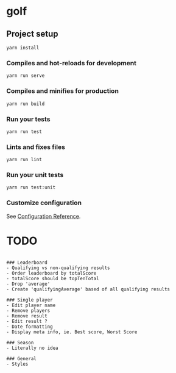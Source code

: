 # golf

## Project setup
```
yarn install
```

### Compiles and hot-reloads for development
```
yarn run serve
```

### Compiles and minifies for production
```
yarn run build
```

### Run your tests
```
yarn run test
```

### Lints and fixes files
```
yarn run lint
```

### Run your unit tests
```
yarn run test:unit
```

### Customize configuration
See [Configuration Reference](https://cli.vuejs.org/config/).


# TODO
```

### Leaderboard
- Qualifying vs non-qualifying results
- Order leaderboard by totalScore
- totalScore should be topTenTotal
- Drop 'average'
- Create 'qualifyingAverage' based of all qualifying results

### Single player
- Edit player name
- Remove players
- Remove result
- Edit result ?
- Date formatting
- Display meta info, ie. Best score, Worst Score

### Season
- Literally no idea

### General
- Styles
